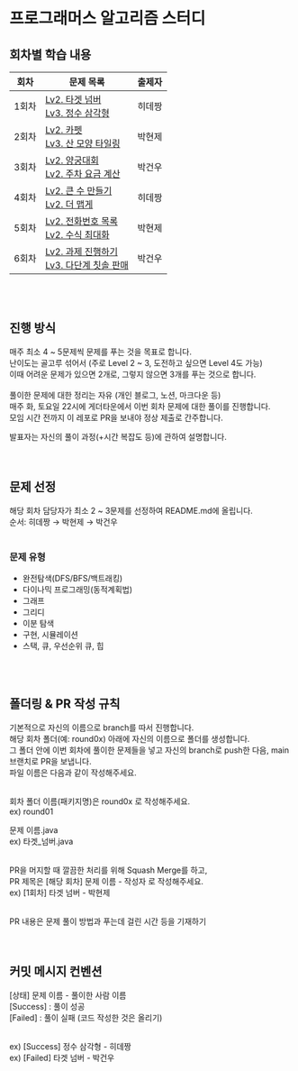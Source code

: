 # 프로그래머스 알고리즘 스터디

## 회차별 학습 내용
|회차|문제 목록|출제자|
|------|---|---|
|1회차|[Lv2. 타겟 넘버](https://school.programmers.co.kr/learn/courses/30/lessons/43165)<br>[Lv3. 정수 삼각형](https://school.programmers.co.kr/learn/courses/30/lessons/43105)|히데짱|
|2회차|[Lv2. 카펫](https://school.programmers.co.kr/learn/courses/30/lessons/42842)<br>[Lv3. 산 모양 타일링](https://school.programmers.co.kr/learn/courses/30/lessons/258705) |박현제|
|3회차|[Lv2. 양궁대회](https://school.programmers.co.kr/learn/courses/30/lessons/92342)<br>[Lv2. 주차 요금 계산](https://school.programmers.co.kr/learn/courses/30/lessons/92341)|박건우|
|4회차|[Lv2. 큰 수 만들기](https://school.programmers.co.kr/learn/courses/30/lessons/42883)<br>[Lv2. 더 맵게](https://school.programmers.co.kr/learn/courses/30/lessons/42626)|히데짱|
|5회차|[Lv2. 전화번호 목록](https://school.programmers.co.kr/learn/courses/30/lessons/42577)<br>[Lv2. 수식 최대화](https://school.programmers.co.kr/learn/courses/30/lessons/67257)|박현제|
|6회차|[Lv2. 과제 진행하기](https://school.programmers.co.kr/learn/courses/30/lessons/176962)<br>[Lv3. 다단계 칫솔 판매](https://school.programmers.co.kr/learn/courses/30/lessons/77486)|박건우|
<br><br>

## 진행 방식
매주 최소 4 ~ 5문제씩 문제를 푸는 것을 목표로 합니다.<br>
난이도는 골고루 섞어서 (주로 Level 2 ~ 3, 도전하고 싶으면 Level 4도 가능)<br>
이때 어려운 문제가 있으면 2개로, 그렇지 않으면 3개를 푸는 것으로 합니다. <br><br>
풀이한 문제에 대한 정리는 자유 (개인 블로그, 노션, 마크다운 등)<br>
매주 화, 토요일 22시에 게더타운에서 이번 회차 문제에 대한 풀이를 진행합니다.<br>
모임 시간 전까지 이 레포로 PR을 보내야 정상 제출로 간주합니다.<br>

발표자는 자신의 풀이 과정(+시간 복잡도 등)에 관하여 설명합니다.<br><br><br>

## 문제 선정
해당 회차 담당자가 최소 2 ~ 3문제를 선정하여 README.md에 올립니다.<br>
순서: 히데짱 → 박현제 → 박건우<br><br>


### 문제 유형
- 완전탐색(DFS/BFS/백트래킹)
- 다이나믹 프로그래밍(동적계획법)
- 그래프
- 그리디
- 이분 탐색
- 구현, 시뮬레이션
- 스택, 큐, 우선순위 큐, 힙

<br><br>

## 폴더링 & PR 작성 규칙
기본적으로 자신의 이름으로 branch를 따서 진행합니다.<br>
해당 회차 폴더(예: round0x) 아래에 자신의 이름으로 폴더를 생성합니다.<br>
그 폴더 안에 이번 회차에 풀이한 문제들을 넣고 자신의 branch로 push한 다음, main 브랜치로 PR을 보냅니다.<br>
파일 이름은 다음과 같이 작성해주세요.<br><br>

회차 폴더 이름(패키지명)은 round0x 로 작성해주세요.<br>
ex) round01

문제 이름.java<br>
ex) 타겟_넘버.java<br><br>

PR을 머지할 때 깔끔한 처리를 위해 Squash Merge를 하고,<br>
PR 제목은 [해당 회차] 문제 이름 - 작성자 로 작성해주세요.<br>
ex) [1회차] 타겟 넘버 - 박현제<br><br>

PR 내용은 문제 풀이 방법과 푸는데 걸린 시간 등을 기재하기<br><br><br>

## 커밋 메시지 컨벤션
[상태] 문제 이름 - 풀이한 사람 이름<br>
[Success] : 풀이 성공<br>
[Failed] : 풀이 실패 (코드 작성한 것은 올리기)<br><br>

ex) [Success] 정수 삼각형 - 히데짱<br>
ex) [Failed] 타겟 넘버 - 박건우
